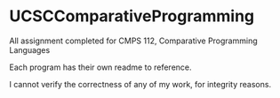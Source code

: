 # UCSCComparativeProgramming
All assignment completed for CMPS 112, Comparative Programming Languages

Each program has their own readme to reference.

I cannot verify the correctness of any of my work, for integrity reasons. 
